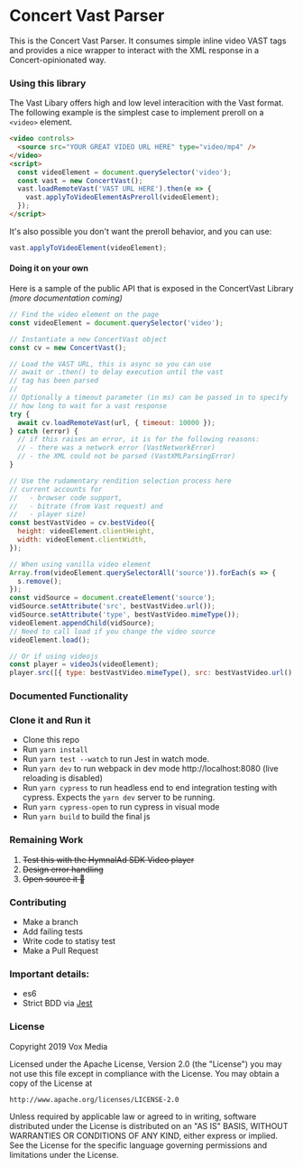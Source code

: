 # Concert Vast Parser

This is the Concert Vast Parser. It consumes simple inline video VAST tags and provides a nice wrapper to interact with the XML response in a Concert-opinionated way.

### Using this library

The Vast Libary offers high and low level interacition with the Vast format. The following example is the simplest case to implement preroll on a `<video>` element.

```html
<video controls>
  <source src="YOUR GREAT VIDEO URL HERE" type="video/mp4" />
</video>
<script>
  const videoElement = document.querySelector('video');
  const vast = new ConcertVast();
  vast.loadRemoteVast('VAST URL HERE').then(e => {
    vast.applyToVideoElementAsPreroll(videoElement);
  });
</script>
```

It's also possible you don't want the preroll behavior, and you can use:

```js
vast.applyToVideoElement(videoElement);
```

#### Doing it on your own

Here is a sample of the public API that is exposed in the ConcertVast Library _(more documentation coming)_

```js
// Find the video element on the page
const videoElement = document.querySelector('video');

// Instantiate a new ConcertVast object
const cv = new ConcertVast();

// Load the VAST URL, this is async so you can use
// await or .then() to delay execution until the vast
// tag has been parsed
//
// Optionally a timeout parameter (in ms) can be passed in to specify
// how long to wait for a vast response
try {
  await cv.loadRemoteVast(url, { timeout: 10000 });
} catch (error) {
  // if this raises an error, it is for the following reasons:
  // - there was a network error (VastNetworkError)
  // - the XML could not be parsed (VastXMLParsingError)
}

// Use the rudamentary rendition selection process here
// current accounts for
//   - browser code support,
//   - bitrate (from Vast request) and
//   - player size)
const bestVastVideo = cv.bestVideo({
  height: videoElement.clientHeight,
  width: videoElement.clientWidth,
});

// When using vanilla video element
Array.from(videoElement.querySelectorAll('source')).forEach(s => {
  s.remove();
});
const vidSource = document.createElement('source');
vidSource.setAttribute('src', bestVastVideo.url());
vidSource.setAttribute('type', bestVastVideo.mimeType());
videoElement.appendChild(vidSource);
// Need to call load if you change the video source
videoElement.load();

// Or if using videojs
const player = videoJs(videoElement);
player.src([{ type: bestVastVideo.mimeType(), src: bestVastVideo.url() }]);
```

### Documented Functionality

### Clone it and Run it

- Clone this repo
- Run `yarn install`
- Run `yarn test --watch` to run Jest in watch mode.
- Run `yarn dev` to run webpack in dev mode http://localhost:8080 (live reloading is disabled)
- Run `yarn cypress` to run headless end to end integration testing with cypress. Expects the `yarn dev` server to be running.
- Run `yarn cypress-open` to run cypress in visual mode
- Run `yarn build` to build the final js

### Remaining Work

1. ~~Test this with the HymnalAd SDK Video player~~
1. ~~Design error handling~~
1. ~~Open source it 🙏~~

### Contributing

- Make a branch
- Add failing tests
- Write code to statisy test
- Make a Pull Request

### Important details:

- es6
- Strict BDD via [Jest](https://jestjs.io/)

### License

Copyright 2019 Vox Media

Licensed under the Apache License, Version 2.0 (the "License")
you may not use this file except in compliance with the License.
You may obtain a copy of the License at

    http://www.apache.org/licenses/LICENSE-2.0

Unless required by applicable law or agreed to in writing, software
distributed under the License is distributed on an "AS IS" BASIS,
WITHOUT WARRANTIES OR CONDITIONS OF ANY KIND, either express or implied.
See the License for the specific language governing permissions and
limitations under the License.
